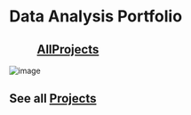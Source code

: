 # Data Analysis Portfolio
   ## &nbsp;   &nbsp;   &nbsp;   &nbsp;   &nbsp; [AllProjects](https://github.com/Emmanuel-Nti) 

![image](https://user-images.githubusercontent.com/51451027/194697567-978becf8-3268-46e3-a37a-29d1b7259665.png) 

## See all [Projects](https://github.com/Emmanuel-Nti)
